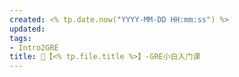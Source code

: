 ```yaml
---
created: <% tp.date.now("YYYY-MM-DD HH:mm:ss") %>
updated: 
tags: 
- Intro2GRE
title: 🍭【<% tp.file.title %>】-GRE小白入门课
---
```


